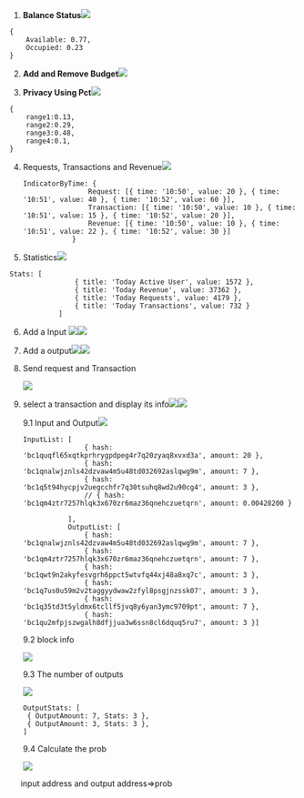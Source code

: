 1. **Balance Status**![](C:\Users\Administrator\AppData\Roaming\marktext\images\2024-06-26-22-38-30-image.png)

```
{
    Available: 0.77,
    Occupied: 0.23
}
```

2. **Add and Remove Budget![](C:\Users\Administrator\AppData\Roaming\marktext\images\2024-06-26-22-40-24-image.png)**

3. **Privacy Using Pct**![](C:\Users\Administrator\AppData\Roaming\marktext\images\2024-06-26-22-42-45-image.png)

```
{
    range1:0.13,
    range2:0.29,
    range3:0.48,
    range4:0.1,
}
```

4. Requests, Transactions and Revenue![](C:\Users\Administrator\AppData\Roaming\marktext\images\2024-06-27-00-23-02-image.png)
   
   ```
   IndicatorByTime: {
                   Request: [{ time: '10:50', value: 20 }, { time: '10:51', value: 40 }, { time: '10:52', value: 60 }],
                   Transaction: [{ time: '10:50', value: 10 }, { time: '10:51', value: 15 }, { time: '10:52', value: 20 }],
                   Revenue: [{ time: '10:50', value: 10 }, { time: '10:51', value: 22 }, { time: '10:52', value: 30 }]
               }
   ```

5. Statistics![](C:\Users\Administrator\AppData\Roaming\marktext\images\2024-06-27-00-23-32-image.png)

```
Stats: [
                { title: 'Today Active User', value: 1572 },
                { title: 'Today Revenue', value: 37362 },
                { title: 'Today Requests', value: 4179 },
                { title: 'Today Transactions', value: 732 }
            ]
```

6. Add a Input ![](C:\Users\Administrator\AppData\Roaming\marktext\images\2024-06-27-00-24-55-image.png)![](C:\Users\Administrator\AppData\Roaming\marktext\images\2024-06-27-00-25-05-image.png)

7. Add a output![](C:\Users\Administrator\AppData\Roaming\marktext\images\2024-06-27-00-25-47-image.png)![](C:\Users\Administrator\AppData\Roaming\marktext\images\2024-06-27-00-25-57-image.png)

8. Send request and Transaction
   
   ![](C:\Users\Administrator\AppData\Roaming\marktext\images\2024-06-27-00-26-27-image.png)

9. select a transaction and display its info![](C:\Users\Administrator\AppData\Roaming\marktext\images\2024-06-27-00-27-57-image.png)![](C:\Users\Administrator\AppData\Roaming\marktext\images\2024-06-27-00-28-07-image.png)
   
   9.1 Input and Output![](C:\Users\Administrator\AppData\Roaming\marktext\images\2024-06-27-00-28-36-image.png)
   
   ```
   InputList: [
                  { hash: 'bc1quqfl65xqtkprhrygpdpeg4r7q20zyaq8xvxd3a', amount: 20 },
                  { hash: 'bc1qnalwjznls42dzvaw4m5u48td032692aslqwg9m', amount: 7 },
                  { hash: 'bc1q5t94hycpjv2uegcchfr7q30tsuhq8wd2u90cg4', amount: 3 },
                  // { hash: 'bc1qm4ztr7257hlqk3x670zr6maz36qnehczuetqrn', amount: 0.00428200 }
   
              ],
              OutputList: [
                  { hash: 'bc1qnalwjznls42dzvaw4m5u48td032692aslqwg9m', amount: 7 },
                  { hash: 'bc1qm4ztr7257hlqk3x670zr6maz36qnehczuetqrn', amount: 7 },
                  { hash: 'bc1qwt9n2akyfesvgrh6ppct5wtvfq44xj48a8xq7c', amount: 3 },
                  { hash: 'bc1q7us0u59m2v2taggyydwaw2zfyl8psgjnzssk07', amount: 3 },
                  { hash: 'bc1q35td3t5yldmx6tcllf5jvq8y6yan3ymc9709pt', amount: 7 },
                  { hash: 'bc1qu2mfpjszwgalh8dfjjua3w6ssn8cl6dquq5ru7', amount: 3 }]
   ```
   
   9.2 block info
   
   ![](C:\Users\Administrator\AppData\Roaming\marktext\images\2024-06-27-22-22-11-image.png)
   
   9.3 The number of outputs
   
   ![](C:\Users\Administrator\AppData\Roaming\marktext\images\2024-06-27-22-22-45-image.png)
   
   ```
   OutputStats: [
    { OutputAmount: 7, Stats: 3 },
    { OutputAmount: 3, Stats: 3 },
   ]
   ```
   
   9.4 Calculate the prob
   
   ![](C:\Users\Administrator\AppData\Roaming\marktext\images\2024-06-27-22-23-12-image.png)

       input address and output address=>prob
